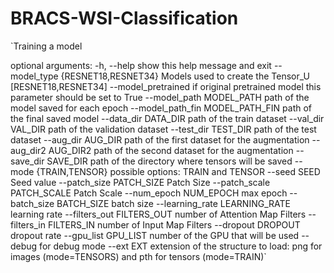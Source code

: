# BRACS-WSI-Classification

`Training a model

optional arguments:
  -h, --help            show this help message and exit
  --model_type {RESNET18,RESNET34}
                        Models used to create the Tensor_U [RESNET18,RESNET34]
  --model_pretrained    if original pretrained model this parameter should be
                        set to True
  --model_path MODEL_PATH
                        path of the model saved for each epoch
  --model_path_fin MODEL_PATH_FIN
                        path of the final saved model
  --data_dir DATA_DIR   path of the train dataset
  --val_dir VAL_DIR     path of the validation dataset
  --test_dir TEST_DIR   path of the test dataset
  --aug_dir AUG_DIR     path of the first dataset for the augmentation
  --aug_dir2 AUG_DIR2   path of the second dataset for the augmentation
  --save_dir SAVE_DIR   path of the directory where tensors will be saved
  --mode {TRAIN,TENSOR}
                        possible options: TRAIN and TENSOR
  --seed SEED           Seed value
  --patch_size PATCH_SIZE
                        Patch Size
  --patch_scale PATCH_SCALE
                        Patch Scale
  --num_epoch NUM_EPOCH
                        max epoch
  --batch_size BATCH_SIZE
                        batch size
  --learning_rate LEARNING_RATE
                        learning rate
  --filters_out FILTERS_OUT
                        number of Attention Map Filters
  --filters_in FILTERS_IN
                        number of Input Map Filters
  --dropout DROPOUT     dropout rate
  --gpu_list GPU_LIST   number of the GPU that will be used
  --debug               for debug mode
  --ext EXT             extension of the structure to load: png for images
                        (mode=TENSORS) and pth for tensors (mode=TRAIN)`
